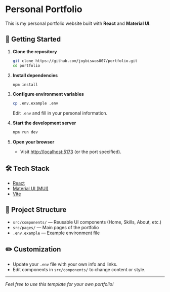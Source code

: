 # Personal Portfolio

This is my personal portfolio website built with **React** and **Material UI**.

## 🚀 Getting Started

1. **Clone the repository**
   ```bash
   git clone https://github.com/joybiswas007/portfolio.git
   cd portfolio
   ```

2. **Install dependencies**
   ```bash
   npm install
   ```

3. **Configure environment variables**
   ```bash
   cp .env.example .env
   ```
   Edit `.env` and fill in your personal information.

4. **Start the development server**
   ```bash
   npm run dev
   ```

5. **Open your browser**
   - Visit [http://localhost:5173](http://localhost:5173) (or the port specified).

## 🛠️ Tech Stack

- [React](https://react.dev/)
- [Material UI (MUI)](https://mui.com/)
- [Vite](https://vitejs.dev/)

## 📁 Project Structure

- `src/components/` — Reusable UI components (Home, Skills, About, etc.)
- `src/pages/` — Main pages of the portfolio
- `.env.example` — Example environment file

## ✏️ Customization

- Update your `.env` file with your own info and links.
- Edit components in `src/components/` to change content or style.
---

*Feel free to use this template for your own portfolio!*
